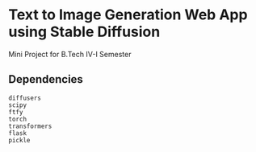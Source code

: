 # Text to Image Generation Web App using Stable Diffusion
Mini Project for B.Tech IV-I Semester 

## Dependencies
```
diffusers 
scipy 
ftfy  
torch
transformers
flask
pickle
```
